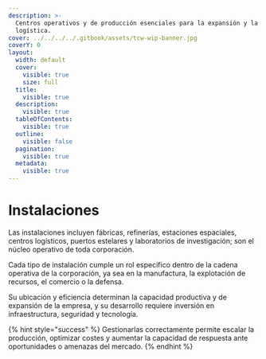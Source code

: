 ```yaml
---
description: >-
  Centros operativos y de producción esenciales para la expansión y la
  logística.
cover: ../../../../.gitbook/assets/tcw-wip-banner.jpg
coverY: 0
layout:
  width: default
  cover:
    visible: true
    size: full
  title:
    visible: true
  description:
    visible: true
  tableOfContents:
    visible: true
  outline:
    visible: false
  pagination:
    visible: true
  metadata:
    visible: true
---
```


# Instalaciones

Las instalaciones incluyen fábricas, refinerías, estaciones espaciales, centros logísticos, puertos estelares y laboratorios de investigación; son el núcleo operativo de toda corporación.

Cada tipo de instalación cumple un rol específico dentro de la cadena operativa de la corporación, ya sea en la manufactura, la explotación de recursos, el comercio o la defensa.

Su ubicación y eficiencia determinan la capacidad productiva y de expansión de la empresa, y su desarrollo requiere inversión en infraestructura, seguridad y tecnología.

{% hint style="success" %}
Gestionarlas correctamente permite escalar la producción, optimizar costes y aumentar la capacidad de respuesta ante oportunidades o amenazas del mercado.
{% endhint %}
